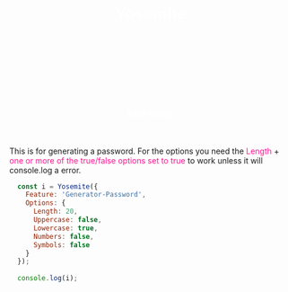 <h1 style="color: white; text-align: center;">Yosemite</h1>
<br><br>

<p></p>

<br><br>
-----
<h4 style="color: white; text-align: center;">Basic Usage</h4>
<br>
<p>This is for generating a password. For the options you need the <a style="color: #FF1493;">Length</a> + <a style="color: #FF1493;">one or more of the true/false options set to true</a> to work unless it will console.log a error.</p>

```js
  const i = Yosemite({
    Feature: 'Generator-Password',
    Options: {
      Length: 20,
      Uppercase: false,
      Lowercase: true,
      Numbers: false,
      Symbols: false
    }
  });
  
  console.log(i);
```

